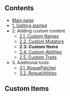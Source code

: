 ## Contents ##

- [Main page](https://github.com/Abbysssal/RogueLibs)
- [1. Getting started](./1.%20Getting%20started.md)
- 2\. Adding custom content
  - [2.1. Custom Names](./2.1.%20Custom%20Names.md)
  - [2.2. Custom Mutators](./2.2.%20Custom%20Mutators.md)
  - **2.3. Custom Items**
  - [2.4. Custom Abilities](./2.4.%20Custom%20Abilities.md)
  - [2.5. Custom Traits](./2.5.%20Custom%20Traits.md)
- 3\. Additional tools
  - [3.1. RoguePatcher](./3.1.%20RoguePatcher.md)
  - [3.2. RogueUtilities](./3.2.%20RogueUtilities.md)

## Custom Items ##